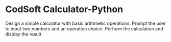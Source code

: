 # CodSoft Calculator-Python
Design a simple calculator with basic arithmetic operations. Prompt the user to input two numbers and an operation choice. Perform the calculation and display the result
